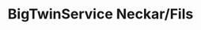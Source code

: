 ---
title: "BigTwinService Neckar/Fils"
url: /hochdorf/bigtwinservice-neckar-fils/
shop: Motorrad
---